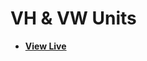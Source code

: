 # VH & VW Units

- [**View Live**](https://tahmid-sarker.github.io/Modern-HTML-CSS-Notes/07-Responsive-Design/03-Vh-Vw-Units/)